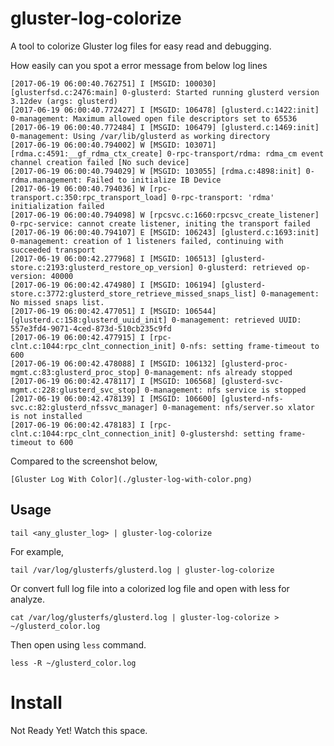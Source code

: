 # gluster-log-colorize

A tool to colorize Gluster log files for easy read and debugging.

How easily can you spot a error message from below log lines

    [2017-06-19 06:00:40.762751] I [MSGID: 100030] [glusterfsd.c:2476:main] 0-glusterd: Started running glusterd version 3.12dev (args: glusterd)
    [2017-06-19 06:00:40.772427] I [MSGID: 106478] [glusterd.c:1422:init] 0-management: Maximum allowed open file descriptors set to 65536
    [2017-06-19 06:00:40.772484] I [MSGID: 106479] [glusterd.c:1469:init] 0-management: Using /var/lib/glusterd as working directory
    [2017-06-19 06:00:40.794002] W [MSGID: 103071] [rdma.c:4591:__gf_rdma_ctx_create] 0-rpc-transport/rdma: rdma_cm event channel creation failed [No such device]
    [2017-06-19 06:00:40.794029] W [MSGID: 103055] [rdma.c:4898:init] 0-rdma.management: Failed to initialize IB Device
    [2017-06-19 06:00:40.794036] W [rpc-transport.c:350:rpc_transport_load] 0-rpc-transport: 'rdma' initialization failed
    [2017-06-19 06:00:40.794098] W [rpcsvc.c:1660:rpcsvc_create_listener] 0-rpc-service: cannot create listener, initing the transport failed
    [2017-06-19 06:00:40.794107] E [MSGID: 106243] [glusterd.c:1693:init] 0-management: creation of 1 listeners failed, continuing with succeeded transport
    [2017-06-19 06:00:42.277968] I [MSGID: 106513] [glusterd-store.c:2193:glusterd_restore_op_version] 0-glusterd: retrieved op-version: 40000
    [2017-06-19 06:00:42.474980] I [MSGID: 106194] [glusterd-store.c:3772:glusterd_store_retrieve_missed_snaps_list] 0-management: No missed snaps list.
    [2017-06-19 06:00:42.477051] I [MSGID: 106544] [glusterd.c:158:glusterd_uuid_init] 0-management: retrieved UUID: 557e3fd4-9071-4ced-873d-510cb235c9fd
    [2017-06-19 06:00:42.477915] I [rpc-clnt.c:1044:rpc_clnt_connection_init] 0-nfs: setting frame-timeout to 600
    [2017-06-19 06:00:42.478088] I [MSGID: 106132] [glusterd-proc-mgmt.c:83:glusterd_proc_stop] 0-management: nfs already stopped
    [2017-06-19 06:00:42.478117] I [MSGID: 106568] [glusterd-svc-mgmt.c:228:glusterd_svc_stop] 0-management: nfs service is stopped
    [2017-06-19 06:00:42.478139] I [MSGID: 106600] [glusterd-nfs-svc.c:82:glusterd_nfssvc_manager] 0-management: nfs/server.so xlator is not installed
    [2017-06-19 06:00:42.478183] I [rpc-clnt.c:1044:rpc_clnt_connection_init] 0-glustershd: setting frame-timeout to 600

Compared to the screenshot below,

    [Gluster Log With Color](./gluster-log-with-color.png)

## Usage

    tail <any_gluster_log> | gluster-log-colorize

For example,

    tail /var/log/glusterfs/glusterd.log | gluster-log-colorize

Or convert full log file into a colorized log file and open with less for analyze.

    cat /var/log/glusterfs/glusterd.log | gluster-log-colorize > ~/glusterd_color.log

Then open using `less` command.

    less -R ~/glusterd_color.log

# Install

Not Ready Yet! Watch this space.
